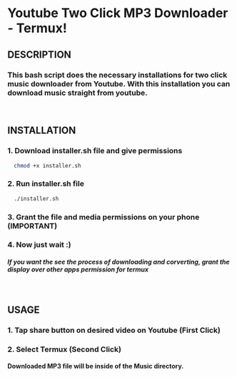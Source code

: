 # Youtube Two Click MP3 Downloader - Termux!

## DESCRIPTION

### This bash script does the necessary installations for two click music downloader from Youtube. With this installation you can download music straight from youtube.

<br/>

## INSTALLATION

### 1. Download installer.sh file and give permissions
```bash
  chmod +x installer.sh
```

### 2. Run installer.sh file
```bash
  ./installer.sh
```

### 3. Grant the file and media permissions on your phone (IMPORTANT)

### 4. Now just wait :)
##### If you want the see the process of downloading and corverting, grant the display over other apps permission for termux

<br/>

## USAGE
### 1. Tap share button on desired video on Youtube (First Click)

### 2. Select Termux (Second Click)

#### Downloaded MP3 file will be inside of the Music directory.
